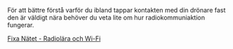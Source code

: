 För att bättre förstå varför du ibland tappar kontakten med din drönare fast den är väldigt nära behöver du veta lite om hur radiokommuniaktion fungerar.

[Fixa Nätet - Radiolära och Wi-Fi](https://www.fixanatet.se/tradlost/radiolara-och-wi-fi/)
